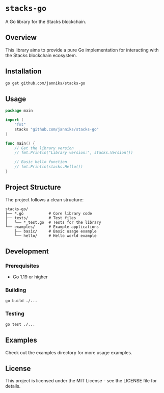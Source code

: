 # `stacks-go`

A Go library for the Stacks blockchain.

## Overview

This library aims to provide a pure Go implementation for interacting with the Stacks blockchain ecosystem.

## Installation

```bash
go get github.com/janniks/stacks-go
```

## Usage

```go
package main

import (
	"fmt"
	stacks "github.com/janniks/stacks-go"
)

func main() {
	// Get the library version
	// fmt.Println("Library version:", stacks.Version())

	// Basic hello function
	// fmt.Println(stacks.Hello())
}
```

## Project Structure

The project follows a clean structure:

```
stacks-go/
├── *.go           # Core library code
├── tests/         # Test files
│   └── *_test.go  # Tests for the library
└── examples/      # Example applications
    ├── basic/     # Basic usage example
    └── hello/     # Hello world example
```

## Development

### Prerequisites

- Go 1.19 or higher

### Building

```bash
go build ./...
```

### Testing

```bash
go test ./...
```

## Examples

Check out the examples directory for more usage examples.

## License

This project is licensed under the MIT License - see the LICENSE file for details.
